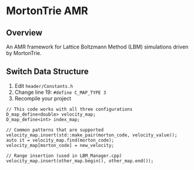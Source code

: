 # MortonTrie AMR

## Overview

An AMR framework for Lattice Boltzmann Method (LBM) simulations driven by MortonTrie.


## Switch Data Structure


1. Edit `header/Constants.h`
2. Change line 19: `#define C_MAP_TYPE 3`
3. Recompile your project


```
// This code works with all three configurations
D_map_define<double> velocity_map;
D_map_define<int> index_map;

// Common patterns that are supported
velocity_map.insert(std::make_pair(morton_code, velocity_value));
auto it = velocity_map.find(morton_code);
velocity_map[morton_code] = new_velocity;

// Range insertion (used in LBM_Manager.cpp)
velocity_map.insert(other_map.begin(), other_map.end());
```
